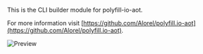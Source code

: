 This is the CLI builder module for polyfill-io-aot.

For more information visit [https://github.com/Alorel/polyfill.io-aot](https://github.com/Alorel/polyfill.io-aot).

![Preview](https://cdn.rawgit.com/Alorel/polyfill.io-aot/fe6db4d188c8e4206571889bb0066ac74e28605d/assets/preview.gif)
